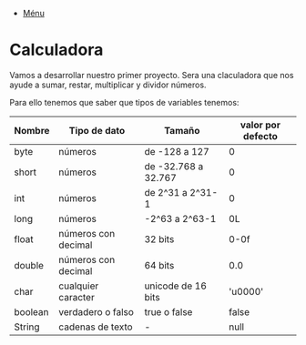 - [Ménu](../README.md)

# Calculadora

Vamos a desarrollar nuestro primer proyecto. Sera una claculadora que nos ayude a sumar, restar, multiplicar y dividor números.

Para ello tenemos que saber que tipos de variables tenemos:

| Nombre| Tipo de dato| Tamaño | valor por defecto|
| --- | --- | --- | --- |
| byte | números | de -128 a 127  | 0 |
| short | números | de -32.768 a 32.767 | 0 |
| int | números | de 2^31 a 2^31-1 | 0 |
| long | números |  -2^63 a 2^63-1 | 0L |
| float | números con decimal | 32 bits | 0-0f |
| double | números con decimal | 64 bits | 0.0 |
| char | cualquier caracter | unicode de 16 bits | 'u0000' |
| boolean | verdadero o falso | true o false | false |
| String | cadenas de texto | - | null |
